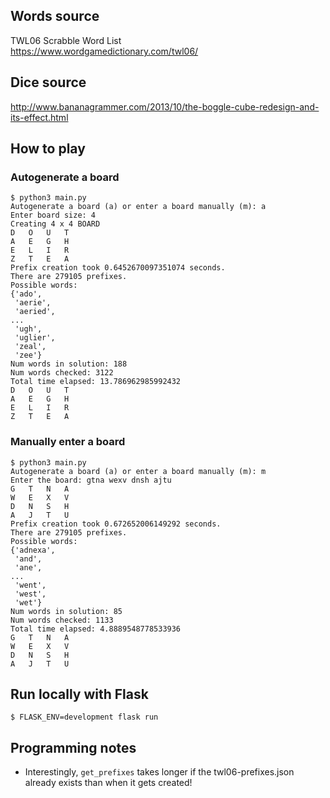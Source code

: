 ## Words source
TWL06 Scrabble Word List  
https://www.wordgamedictionary.com/twl06/  

## Dice source
http://www.bananagrammer.com/2013/10/the-boggle-cube-redesign-and-its-effect.html  

## How to play
### Autogenerate a board
```
$ python3 main.py
Autogenerate a board (a) or enter a board manually (m): a
Enter board size: 4
Creating 4 x 4 BOARD
D	O	U	T
A	E	G	H
E	L	I	R
Z	T	E	A
Prefix creation took 0.6452670097351074 seconds.
There are 279105 prefixes.
Possible words:
{'ado',
 'aerie',
 'aeried',
...
 'ugh',
 'uglier',
 'zeal',
 'zee'}
Num words in solution: 188
Num words checked: 3122
Total time elapsed: 13.786962985992432
D	O	U	T
A	E	G	H
E	L	I	R
Z	T	E	A
```

### Manually enter a board
```
$ python3 main.py
Autogenerate a board (a) or enter a board manually (m): m
Enter the board: gtna wexv dnsh ajtu
G	T	N	A
W	E	X	V
D	N	S	H
A	J	T	U
Prefix creation took 0.672652006149292 seconds.
There are 279105 prefixes.
Possible words:
{'adnexa',
 'and',
 'ane',
...
 'went',
 'west',
 'wet'}
Num words in solution: 85
Num words checked: 1133
Total time elapsed: 4.8889548778533936
G	T	N	A
W	E	X	V
D	N	S	H
A	J	T	U
```

## Run locally with Flask
```$ FLASK_ENV=development flask run```

## Programming notes
- Interestingly, `get_prefixes` takes longer if the twl06-prefixes.json already exists than when it gets created!
